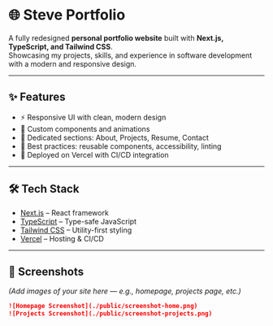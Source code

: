 # 🌐 Steve Portfolio

A fully redesigned **personal portfolio website** built with **Next.js, TypeScript, and Tailwind CSS**.  
Showcasing my projects, skills, and experience in software development with a modern and responsive design.  

---

## ✨ Features
- ⚡ Responsive UI with clean, modern design  
- 🎨 Custom components and animations  
- 💼 Dedicated sections: About, Projects, Resume, Contact  
- 🔧 Best practices: reusable components, accessibility, linting  
- 🚀 Deployed on Vercel with CI/CD integration  

---

## 🛠️ Tech Stack
- [Next.js](https://nextjs.org/) – React framework  
- [TypeScript](https://www.typescriptlang.org/) – Type-safe JavaScript  
- [Tailwind CSS](https://tailwindcss.com/) – Utility-first styling  
- [Vercel](https://vercel.com/) – Hosting & CI/CD  

---

## 📸 Screenshots
_(Add images of your site here — e.g., homepage, projects page, etc.)_  
```md
![Homepage Screenshot](./public/screenshot-home.png)
![Projects Screenshot](./public/screenshot-projects.png)
